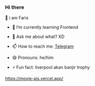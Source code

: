 ### Hi there 

👋 i am Faris

<!--
**FARIS137/FARIS137** is a ✨ _special_ ✨ repository because its `README.md` (this file) appears on your GitHub profile.

Here are some ideas to get you started:
- 👯 I’m looking to collaborate on ...
- 🤔 I’m looking for help with someone 
- 🔭 I’m currently working on ...-->
- 🌱 I’m currently learning Frontend

- 💬 Ask me about what? XD
- 📫 How to reach me: <a href ="https://t.me/goodfirls">Telegram </a>
- 😄 Pronouns: he/him
- ⚡ Fun fact: liverpool akan banjir trophy

https://movie-ais.vercel.app/


